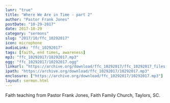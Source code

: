 ```yaml
---
lunr: "true"
title: "Where We Are in Time - part 2"
author: "Pastor Frank Jones"
postDate: "10-29-2017"
date: 2017-10-29
category: "sermons"
slug: "2017/10/ffc_10292017"
icon: microphone
audioLink: "ffc_10292017"
tags: [faith, end times, awareness]
mp3: "ffc_10292017/10292017.mp3"
ogg: "ffc_10292017/10292017.ogg"
linkurl: "https://archive.org/download/ffc_10292017/ffc_10292017_files.xml"
ipath: "https://archive.org/download/ffc_10292017/10292017.mp3"
enclosure: ["https://archive.org/download/ffc_10292017/10292017.mp3"]
layout: sermon.html
---
```


Faith teaching from Pastor Frank Jones, Faith Family Church, Taylors, SC.
